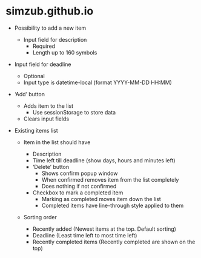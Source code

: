 # simzub.github.io
- Possibility to add a new item<br>
	- Input field for description<br>
		- Required<br>
		- Length up to 160 symbols<br>
- Input field for deadline<br>
	- Optional<br>
	- Input type is datetime-local (format YYYY-MM-DD HH:MM)<br>
- ‘Add’ button<br>
	- Adds item to the list<br>
		- Use sessionStorage to store data<br>
	- Clears input fields<br>

- Existing items list<br>
	- Item in the list should have<br>
		- Description<br>
		- Time left till deadline (show days, hours and minutes left)<br>
		- ‘Delete’ button<br>
			- Shows confirm popup window<br>
			- When confirmed removes item from the list completely<br>
			- Does nothing if not confirmed<br>
		- Checkbox to mark a completed item<br>
			- Marking as completed moves item down the list<br>
			- Completed items have line-through style applied to them<br>

	- Sorting order<br>
		- Recently added (Newest items at the top. Default sorting)<br>
		- Deadline (Least time left to most time left)<br>
		- Recently completed items (Recently completed are shown on the top)<br>

